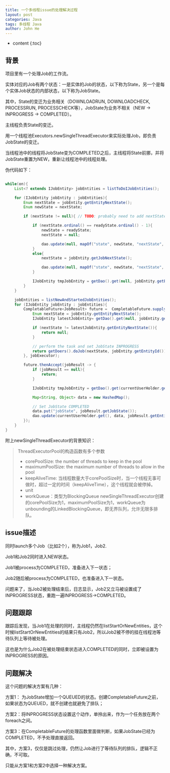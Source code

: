 ```yaml
---
title: 一个多线程issue的处理解决过程
layout: post
categories: Java
tags: 多线程 Java
author: John He
---
```


* content
{:toc}

## 背景

项目里有一个处理Job的工作流。

实体对应的Job有两个状态：一是实体的Job的状态，以下称为State，另一个是每个实体Job状态的内部状态，以下称为JobState。

其中，State的变迁为业务相关（DOWNLOADRUN, DOWNLOADCHECK, PROCESSRUN, PROCESSCHECK等），JobState为业务不相关（NEW -> INPROGRESS -> COMPLETED）。

主线程负责State的变迁。

用一个线程池Executors.newSingleThreadExecutor来实际处理Job，即负责JobState的变迁。

当线程池中的线程将JobState变为COMPLETED之后，主线程将State前挪，并将JobState重置为NEW，重新让线程池中的线程处理。

伪代码如下：

```java

while(on){
	List<? extends IJobEntity> jobEntities = listToDoIJobEntities();

	for (IJobEntity jobEntity : jobEntities){
		Enum nextState = jobEntity.getEntityNextState();
		Enum newState = nextState;

		if (nextState != null){ // TODO: probably need to add nextState != NULL in the sql query above

			if (nextState.ordinal() == readyState.ordinal() - 1){
				newState = readyState;
				nextState = null;

				dao.update(null, mapOf("state", newState, "nextState", nextState, "jobState", null), jobEntity.getEntityId());
			}
			else{
				nextState = jobEntity.getJobNextState();

				dao.update(null, mapOf("state", newState, "nextState", nextState, "jobState", JobState.NEW), jobEntity.getEntityId());
			}

			IJobEntity tmpJobEntity = getDao().get(null, jobEntity.getEntityId()).orElse(null);
		}
	}

	jobEntities = listNewAndStartedJobEntities();
	for (IJobEntity jobEntity : jobEntities){
		CompletableFuture<JobResult> future =  CompletableFuture.supplyAsync(() -> {
			Enum nextState = jobEntity.getEntityNextState();
			IJobEntity latestJobEntity= getDao().get(null, jobEntity.getEntityId()).orElse(null);

			if (nextState != latestJobEntity.getEntityNextState()){
				return null;
			}

			// perform the task and set JobState INPROGRESS
			return getDoers().doJob(nextState, jobEntity.getEntityId());
		}, jobExecutor);

		future.thenAccept(jobResult -> {
			if (jobResult == null){
				return;
			}

			IJobEntity tmpJobEntity = getDao().get(currentUserHolder.get(),jobResult.getEntityId()).orElse(null);

			Map<String, Object> data = new HashedMap();

			// Set JobState COMPLETED
			data.put("jobState", jobResult.getJobState());
			dao.update(currentUserHolder.get(), data, jobResult.getEntityId());
		});
	}
}

```

附上newSingleThreadExecutor的背景知识：

> ThreadExecutorPool的构造函数有多个参数
> - corePoolSize: the number of threads to keep in the pool
> - maximumPoolSize: the maximum number of threads to allow in the pool
> - keepAliveTime: 当线程数量大于corePoolSize时，当一个线程无事可做时，超过一定的时间（keepAliveTime），这个线程就会被停掉。
> - unit
> - workQueue：类型为BlockingQueue<Runnable>
> newSingleThreadExecutor创建的corePoolSize为1，maximumPoolSize为1，workQueue为unbounding的LinkedBlockingQueue，即无界队列，允许无限多排队。

## issue描述

同时launch多个Job（比如2个），称为Job1，Job2.

Job1和Job2同时进入NEW状态。

Job1被process为COMPLETED，准备进入下一状态；

Job2随后被process为COMPLETED，也准备进入下一状态。

问题来了，当Job2被处理结束后，日志显示，Job2又立马被设置成了INPROGRESS状态，重跑一遍INPROGRESS->COMPLETED。

## 问题跟踪

跟踪后发现，当Job1在处理的同时，主线程仍然在listStartOrNewEntities，这个时候listStartOrNewEntities的结果只有Job2，所以Job2被不停的挂在线程池等待队列上等待被处理。

这也是为什么Job2在被处理结束状态进入COMPLETED的同时，立即被设置为INPROGRESS的原因。


## 问题解决

这个问题的解决方案有几种：

方案1： 为JobState增加一个QUEUED的状态。创建CompletableFuture之前，如果状态为QUEUED，就不创建也就避免了排队；

方案2：将INPROGRESS状态设置这个动作，单拎出来，作为一个任务放在两个foreach之间。

方案3：在CompletableFuture的处理函数里面做判断，如果JobState已经为COMPLETED，不予处理直接返回。

其中，方案3，仅仅是跳过处理，仍然让Job进行了等待队列的排队，逻辑不正确，不可取。

只能从方案1和方案2中选择一种解决方案。
